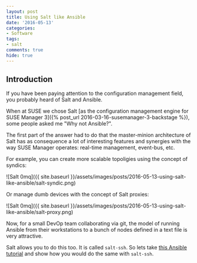 ```yaml
---
layout: post
title: Using Salt like Ansible
date: '2016-05-13'
categories:
- Software
tags:
- salt
comments: true
hide: true
---
```


## Introduction

If you have been paying attention to the configuration management field, you probably heard of Salt and Ansible.

When at SUSE we chose Salt [as the configuration management engine for SUSE Manager 3]({% post_url 2016-03-16-susemanager-3-backstage %}), some people asked me "Why not Ansible?".

The first part of the answer had to do that the master-minion architecture of Salt has as consequence a lot of interesting features and synergies with the way SUSE Manager operates: real-time management, event-bus, etc.

For example, you can create more scalable topoligies using the concept of syndics:

![Salt 0mq]({{ site.baseurl }}/assets/images/posts/2016-05-13-using-salt-like-ansible/salt-syndic.png)

Or manage dumb devices with the concept of Salt proxies:

![Salt 0mq]({{ site.baseurl }}/assets/images/posts/2016-05-13-using-salt-like-ansible/salt-proxy.png)

Now, for a small DevOp team collaborating via git, the model of running Ansible from their workstations to a bunch of nodes defined in a text file is very attractive.

Salt allows you to do this too. It is called `salt-ssh`. So lets take [this Ansible tutorial](https://serversforhackers.com/an-ansible-tutorial) and show how you would do the same with `salt-ssh`.





